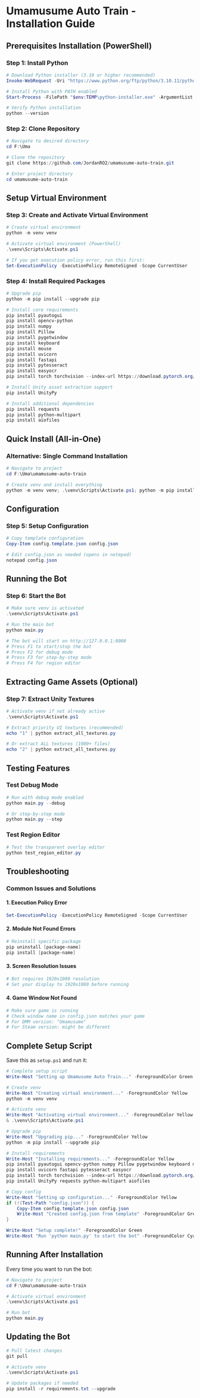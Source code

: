 # Umamusume Auto Train - Installation Guide

## Prerequisites Installation (PowerShell)

### Step 1: Install Python
```powershell
# Download Python installer (3.10 or higher recommended)
Invoke-WebRequest -Uri "https://www.python.org/ftp/python/3.10.11/python-3.10.11-amd64.exe" -OutFile "$env:TEMP\python-installer.exe"

# Install Python with PATH enabled
Start-Process -FilePath "$env:TEMP\python-installer.exe" -ArgumentList "/quiet", "InstallAllUsers=1", "PrependPath=1" -Wait

# Verify Python installation
python --version
```

### Step 2: Clone Repository
```powershell
# Navigate to desired directory
cd F:\Uma

# Clone the repository
git clone https://github.com/JordanRO2/umamusume-auto-train.git

# Enter project directory
cd umamusume-auto-train
```

## Setup Virtual Environment

### Step 3: Create and Activate Virtual Environment
```powershell
# Create virtual environment
python -m venv venv

# Activate virtual environment (PowerShell)
.\venv\Scripts\Activate.ps1

# If you get execution policy error, run this first:
Set-ExecutionPolicy -ExecutionPolicy RemoteSigned -Scope CurrentUser
```

### Step 4: Install Required Packages
```powershell
# Upgrade pip
python -m pip install --upgrade pip

# Install core requirements
pip install pyautogui
pip install opencv-python
pip install numpy
pip install Pillow
pip install pygetwindow
pip install keyboard
pip install mouse
pip install uvicorn
pip install fastapi
pip install pytesseract
pip install easyocr
pip install torch torchvision --index-url https://download.pytorch.org/whl/cpu

# Install Unity asset extraction support
pip install UnityPy

# Install additional dependencies
pip install requests
pip install python-multipart
pip install aiofiles
```

## Quick Install (All-in-One)

### Alternative: Single Command Installation
```powershell
# Navigate to project
cd F:\Uma\umamusume-auto-train

# Create venv and install everything
python -m venv venv; .\venv\Scripts\Activate.ps1; python -m pip install --upgrade pip; pip install pyautogui opencv-python numpy Pillow pygetwindow keyboard mouse uvicorn fastapi pytesseract easyocr torch torchvision --index-url https://download.pytorch.org/whl/cpu; pip install UnityPy requests python-multipart aiofiles
```

## Configuration

### Step 5: Setup Configuration
```powershell
# Copy template configuration
Copy-Item config.template.json config.json

# Edit config.json as needed (opens in notepad)
notepad config.json
```

## Running the Bot

### Step 6: Start the Bot
```powershell
# Make sure venv is activated
.\venv\Scripts\Activate.ps1

# Run the main bot
python main.py

# The bot will start on http://127.0.0.1:8000
# Press F1 to start/stop the bot
# Press F2 for debug mode
# Press F3 for step-by-step mode
# Press F4 for region editor
```

## Extracting Game Assets (Optional)

### Step 7: Extract Unity Textures
```powershell
# Activate venv if not already active
.\venv\Scripts\Activate.ps1

# Extract priority UI textures (recommended)
echo "1" | python extract_all_textures.py

# Or extract ALL textures (1000+ files)
echo "2" | python extract_all_textures.py
```

## Testing Features

### Test Debug Mode
```powershell
# Run with debug mode enabled
python main.py --debug

# Or step-by-step mode
python main.py --step
```

### Test Region Editor
```powershell
# Test the transparent overlay editor
python test_region_editor.py
```

## Troubleshooting

### Common Issues and Solutions

#### 1. Execution Policy Error
```powershell
Set-ExecutionPolicy -ExecutionPolicy RemoteSigned -Scope CurrentUser
```

#### 2. Module Not Found Errors
```powershell
# Reinstall specific package
pip uninstall [package-name]
pip install [package-name]
```

#### 3. Screen Resolution Issues
```powershell
# Bot requires 1920x1080 resolution
# Set your display to 1920x1080 before running
```

#### 4. Game Window Not Found
```powershell
# Make sure game is running
# Check window name in config.json matches your game
# For DMM version: "Umamusume"
# For Steam version: might be different
```

## Complete Setup Script

Save this as `setup.ps1` and run it:

```powershell
# Complete setup script
Write-Host "Setting up Umamusume Auto Train..." -ForegroundColor Green

# Create venv
Write-Host "Creating virtual environment..." -ForegroundColor Yellow
python -m venv venv

# Activate venv
Write-Host "Activating virtual environment..." -ForegroundColor Yellow
& .\venv\Scripts\Activate.ps1

# Upgrade pip
Write-Host "Upgrading pip..." -ForegroundColor Yellow
python -m pip install --upgrade pip

# Install requirements
Write-Host "Installing requirements..." -ForegroundColor Yellow
pip install pyautogui opencv-python numpy Pillow pygetwindow keyboard mouse
pip install uvicorn fastapi pytesseract easyocr
pip install torch torchvision --index-url https://download.pytorch.org/whl/cpu
pip install UnityPy requests python-multipart aiofiles

# Copy config
Write-Host "Setting up configuration..." -ForegroundColor Yellow
if (!(Test-Path "config.json")) {
    Copy-Item config.template.json config.json
    Write-Host "Created config.json from template" -ForegroundColor Green
}

Write-Host "Setup complete!" -ForegroundColor Green
Write-Host "Run 'python main.py' to start the bot" -ForegroundColor Cyan
```

## Running After Installation

Every time you want to run the bot:

```powershell
# Navigate to project
cd F:\Uma\umamusume-auto-train

# Activate virtual environment
.\venv\Scripts\Activate.ps1

# Run bot
python main.py
```

## Updating the Bot

```powershell
# Pull latest changes
git pull

# Activate venv
.\venv\Scripts\Activate.ps1

# Update packages if needed
pip install -r requirements.txt --upgrade
```
